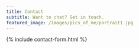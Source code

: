```yaml
---
title: Contact
subtitle: Want to chat? Get in touch.
featured_image: /images/pics_of_me/portrait1.jpg
---
```


{% include contact-form.html %}
